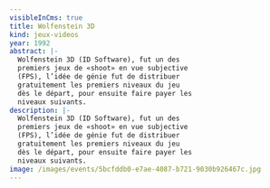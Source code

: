 ```yaml
---
visibleInCms: true
title: Wolfenstein 3D
kind: jeux-videos
year: 1992
abstract: |-
  Wolfenstein 3D (ID Software), fut un des
  premiers jeux de «shoot» en vue subjective
  (FPS), l’idée de génie fut de distribuer
  gratuitement les premiers niveaux du jeu
  dès le départ, pour ensuite faire payer les
  niveaux suivants.
description: |-
  Wolfenstein 3D (ID Software), fut un des
  premiers jeux de «shoot» en vue subjective
  (FPS), l’idée de génie fut de distribuer
  gratuitement les premiers niveaux du jeu
  dès le départ, pour ensuite faire payer les
  niveaux suivants.
image: /images/events/5bcfddb0-e7ae-4087-b721-9030b926467c.jpg
---
```

